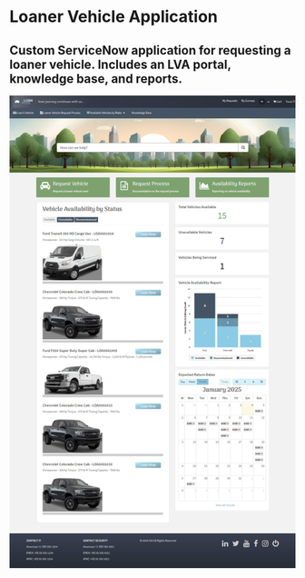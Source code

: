 # Loaner Vehicle Application
## Custom ServiceNow  application for requesting a loaner vehicle. Includes an LVA portal, knowledge base, and reports.


![Loaner Vehicle Portal Landing Page](screenshots/lva_portal.jpg)
